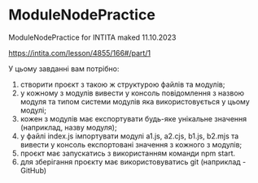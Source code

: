 # ModuleNodePractice
ModuleNodePractice for INTITA maked 11.10.2023

https://intita.com/lesson/4855/166#/part/1

У цьому завданні вам потрібно:

1. створити проєкт з такою ж структурою файлів та модулів;
2. у кожному з модулів вивести у консоль повідомлення з назвою модуля та типом системи модулів яка використовується у цьому модулі;
3. кожен з модулів має експортувати будь-яке унікальне значення (наприклад, назву модуля);
4. у файлі index.js імпортувати модулі a1.js, a2.cjs, b1.js, b2.mjs та вивести у консоль експортовані значення з кожного з модулів;
5. проєкт має запускатись з використанням команди npm start.
6. для зберігання проєкту має використовуватись git (наприклад - GitHub)
